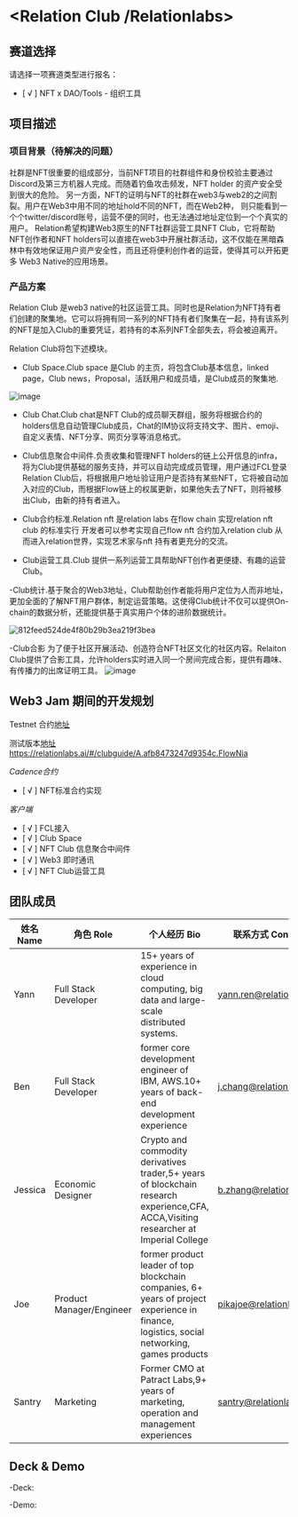 # <Relation Club /Relationlabs>


## 赛道选择

请选择一项赛道类型进行报名：

- [ √ ] NFT x DAO/Tools - 组织工具

## 项目描述

### 项目背景（待解决的问题）

社群是NFT很重要的组成部分，当前NFT项目的社群组件和身份校验主要通过Discord及第三方机器人完成。而随着钓鱼攻击频发，NFT holder 的资产安全受到很大的危险。
另一方面，NFT的证明与NFT的社群在web3与web2的之间割裂。用户在Web3中用不同的地址hold不同的NFT，而在Web2种，
则只能看到一个个twitter/discord账号，运营不便的同时，也无法通过地址定位到一个个真实的用户。
Relation希望构建Web3原生的NFT社群运营工具NFT Club，它将帮助NFT创作者和NFT holders可以直接在web3中开展社群活动，这不仅能在黑暗森林中有效地保证用户资产安全性，而且还将便利创作者的运营，使得其可以开拓更多 Web3 Native的应用场景。

### 产品方案

Relation Club 是web3 native的社区运营工具。同时也是Relation为NFT持有者们创建的聚集地。它可以将拥有同一系列的NFT持有者们聚集在一起，持有该系列的NFT是加入Club的重要凭证，若持有的本系列NFT全部失去，将会被迫离开。

Relation Club将包下述模块。

- Club Space.Club space 是Club 的主页，将包含Club基本信息，linked page，Club news，Proposal，活跃用户和成员墙，是Club成员的聚集地.

![image](https://user-images.githubusercontent.com/91399393/183704985-c4f966d7-ce56-4b9d-b442-cb25bf86014e.png)

- Club Chat.Club chat是NFT Club的成员聊天群组，服务将根据合约的holders信息自动管理Club成员，Chat的IM协议将支持文字、图片、emoji、自定义表情、NFT分享、网页分享等消息格式。

- Club信息聚合中间件.负责收集和管理NFT holders的链上公开信息的infra，将为Club提供基础的服务支持，并可以自动完成成员管理，用户通过FCL登录Relation Club后，将根据用户地址验证用户是否持有某些NFT，它将被自动加入对应的Club，而根据Flow链上的权属更新，如果他失去了NFT，则将被移出Club，由新的持有者进入。

- Club合约标准.Relation nft 是relation labs 在flow chain 实现relation nft club 的标准实行 开发者可以参考实现自己flow nft 合约加入relation club 从而进入relation世界，实现艺术家与nft 持有者更充分的交流。

- Club运营工具.Club 提供一系列运营工具帮助NFT创作者更便捷、有趣的运营Club。

-Club统计.基于聚合的Web3地址，Club帮助创作者能将用户定位为人而非地址，更加全面的了解NFT用户群体，制定运营策略。这使得Club统计不仅可以提供On-chain的数据分析，还能提供基于真实用户个体的进阶数据统计。

![812feed524de4f80b29b3ea219f3bea](https://user-images.githubusercontent.com/91399393/183707938-3760a52b-deea-48b2-abf5-929fbaab36a1.jpg)



-Club合影
为了便于社区开展活动、创造符合NFT社区文化的社区内容。Relaiton Club提供了合影工具，允许holders实时进入同一个房间完成合影，提供有趣味、有传播力的出席证明工具。
![image](https://user-images.githubusercontent.com/91399393/183707256-07cac18d-206e-4908-a3da-c5a980b4f285.png)






## Web3 Jam 期间的开发规划

Testnet 合约[地址](https://flow-view-source.com/testnet/account/0x457f3685a6f38813)

测试版本[地址](https://relationlabs.ai/#/clubguide/A.afb8473247d9354c.FlowNia) https://relationlabs.ai/#/clubguide/A.afb8473247d9354c.FlowNia


*Cadence合约*

- [ √ ] NFT标准合约实现

*客户端*

- [ √ ] FCL接入
- [ √ ] Club Space
- [ √ ] NFT Club 信息聚合中间件
- [ √ ] Web3 即时通讯
- [ √ ] NFT Club运营工具


## 团队成员

| 姓名 Name | 角色 Role     | 个人经历 Bio | 联系方式 Contact     |
| ---- | ------------------- | --- | ----------------------- |
| Yann | Full Stack Developer | 15+ years of experience in cloud computing, big data and large-scale distributed systems. |  yann.ren@relationlabs.ai  |
|  Ben | Full Stack Developer | former core development engineer of IBM, AWS.10+ years of back-end development experience |  j.chang@relationlabs.ai  |
| Jessica | Economic Designer | Crypto and commodity derivatives trader,5+ years of blockchain research experience,CFA, ACCA,Visiting researcher at Imperial College |  b.zhang@relationlabs.ai |
| Joe | Product Manager/Engineer | former product leader of top blockchain companies, 6+ years of project experience in finance, logistics, social networking, games products | pikajoe@relationlabs.ai  |
| Santry | Marketing |Former CMO at Patract Labs,9+ years of marketing, operation and management experiences |  santry@relationlabs.ai |            |




## Deck & Demo

-Deck:

-Demo:
